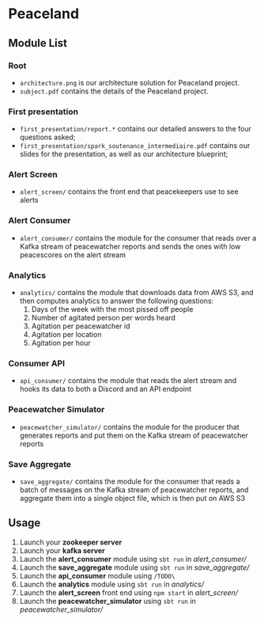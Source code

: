 # Peaceland

## Module List

### Root

* `architecture.png` is our architecture solution for Peaceland project.
* `subject.pdf` contains the details of the Peaceland project.

### First presentation

* `first_presentation/report.*` contains our detailed answers to the four questions asked;
* `first_presentation/spark_soutenance_intermediaire.pdf` contains our slides for the presentation, as well as our architecture blueprint;

### Alert Screen
* `alert_screen/` contains the front end that peacekeepers use to see alerts 

### Alert Consumer

* `alert_consumer/` contains the module for the consumer that reads over a Kafka stream of peacewatcher reports and sends the ones with low peacescores on the alert stream

### Analytics

* `analytics/` contains the module that downloads data from AWS S3, and then computes analytics to answer the following questions:
  1. Days of the week with the most pissed off people
  1. Number of agitated person per words heard
  1. Agitation per peacewatcher id
  1. Agitation per location
  1. Agitation per hour
 
### Consumer API
 
 * `api_consumer/` contains the module that reads the alert stream and hooks its data to both a Discord and an API endpoint

### Peacewatcher Simulator

* `peacewatcher_simulator/` contains the module for the producer that generates reports and put them on the Kafka stream of peacewatcher reports

### Save Aggregate

* `save_aggregate/` contains the module for the consumer that reads a batch of messages on the Kafka stream of peacewatcher reports, and aggregate them into a single object file, which is then put on AWS S3

## Usage
1. Launch your **zookeeper server**
1. Launch your **kafka server**
1. Launch the **alert_consumer** module using `sbt run` in *alert_consumer/*
1. Launch the **save_aggregate** module using `sbt run` in *save_aggregate/*
1. Launch the **api_consumer** module using `/TODO\`
1. Launch the **analytics** module using `sbt run` in *analytics/*
1. Launch the **alert_screen** front end using `npm start` in *alert_screen/*
1. Launch the **peacewatcher_simulator** using `sbt run` in *peacewatcher_simulator/*
